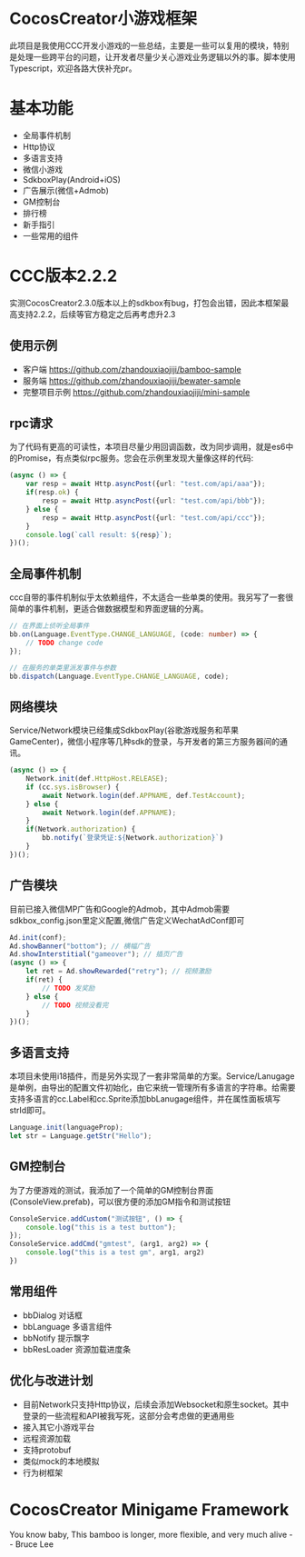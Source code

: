 # CocosCreator小游戏框架
此项目是我使用CCC开发小游戏的一些总结，主要是一些可以复用的模块，特别是处理一些跨平台的问题，让开发者尽量少关心游戏业务逻辑以外的事。脚本使用Typescript，欢迎各路大侠补充pr。

# 基本功能
+ 全局事件机制
+ Http协议
+ 多语言支持
+ 微信小游戏
+ SdkboxPlay(Android+iOS)
+ 广告展示(微信+Admob)
+ GM控制台
+ 排行榜
+ 新手指引
+ 一些常用的组件

# CCC版本2.2.2
实测CocosCreator2.3.0版本以上的sdkbox有bug，打包会出错，因此本框架最高支持2.2.2，后续等官方稳定之后再考虑升2.3

## 使用示例
+ 客户端 https://github.com/zhandouxiaojiji/bamboo-sample
+ 服务端 https://github.com/zhandouxiaojiji/bewater-sample
+ 完整项目示例 https://github.com/zhandouxiaojiji/mini-sample

## rpc请求
为了代码有更高的可读性，本项目尽量少用回调函数，改为同步调用，就是es6中的Promise，有点类似rpc服务。您会在示例里发现大量像这样的代码:
```typescript
(async () => {
    var resp = await Http.asyncPost({url: "test.com/api/aaa"});
    if(resp.ok) {
        resp = await Http.asyncPost({url: "test.com/api/bbb"});  
    } else {
        resp = await Http.asyncPost({url: "test.com/api/ccc"});  
    }
    console.log(`call result: ${resp}`);
})();
```

## 全局事件机制
ccc自带的事件机制似乎太依赖组件，不太适合一些单类的使用。我另写了一套很简单的事件机制，更适合做数据模型和界面逻辑的分离。
```typescript
// 在界面上侦听全局事件
bb.on(Language.EventType.CHANGE_LANGUAGE, (code: number) => {
    // TODO change code
});

// 在服务的单类里派发事件与参数
bb.dispatch(Language.EventType.CHANGE_LANGUAGE, code);
```

## 网络模块
Service/Network模块已经集成SdkboxPlay(谷歌游戏服务和苹果GameCenter)，微信小程序等几种sdk的登录，与开发者的第三方服务器间的通讯。
```typescript
(async () => {
    Network.init(def.HttpHost.RELEASE);
    if (cc.sys.isBrowser) {
        await Network.login(def.APPNAME, def.TestAccount);
    } else {
        await Network.login(def.APPNAME);
    }
    if(Network.authorization) {
        bb.notify(`登录凭证:${Network.authorization}`)
    }
})();
```

## 广告模块
目前已接入微信MP广告和Google的Admob，其中Admob需要sdkbox_config.json里定义配置,微信广告定义WechatAdConf即可
```typescript
Ad.init(conf);
Ad.showBanner("bottom"); // 横幅广告
Ad.showInterstitial("gameover"); // 插页广告
(async () => {
    let ret = Ad.showRewarded("retry"); // 视频激励
    if(ret) {
        // TODO 发奖励
    } else {
        // TODO 视频没看完
    }
})();
```

## 多语言支持
本项目未使用i18插件，而是另外实现了一套非常简单的方案。Service/Lanugage是单例，由导出的配置文件初始化，由它来统一管理所有多语言的字符串。给需要支持多语言的cc.Label和cc.Sprite添加bbLanugage组件，并在属性面板填写strId即可。
```typescript
Language.init(languageProp);
let str = Language.getStr("Hello");
```

## GM控制台
为了方便游戏的测试，我添加了一个简单的GM控制台界面(ConsoleView.prefab)，可以很方便的添加GM指令和测试按钮
```typescript
ConsoleService.addCustom("测试按钮", () => {
    console.log("this is a test button");
});
ConsoleService.addCmd("gmtest", (arg1, arg2) => {
    console.log("this is a test gm", arg1, arg2)
})
```

## 常用组件
+ bbDialog 对话框
+ bbLanguage 多语言组件
+ bbNotify 提示飘字
+ bbResLoader 资源加载进度条

## 优化与改进计划
+ 目前Network只支持Http协议，后续会添加Websocket和原生socket。其中登录的一些流程和API被我写死，这部分会考虑做的更通用些
+ 接入其它小游戏平台
+ 远程资源加载
+ 支持protobuf
+ 类似mock的本地模拟
+ 行为树框架

# CocosCreator Minigame Framework
You know baby, This bamboo is longer, more flexible, and very much alive -- Bruce Lee
